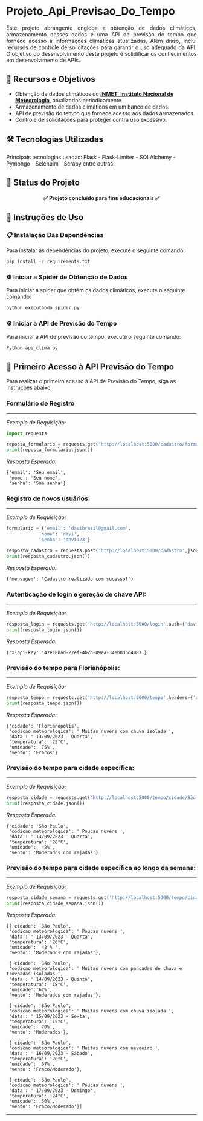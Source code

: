# Projeto_Api_Previsao_Do_Tempo
<p align="justify">Este projeto abrangente engloba a obtenção de dados climáticos, armazenamento desses dados e uma API de previsão do tempo que fornece acesso a informações climáticas atualizadas. Além disso, inclui recursos de controle de solicitações para garantir o uso adequado da API. O objetivo do desenvolvimento deste projeto é solidificar os conhecimentos em desenvolvimento de APIs.</p>

## 🔗 Recursos e Objetivos
-  Obtenção de dados climáticos do **[INMET: Instituto Nacional de Meteorologia](https://portal.inmet.gov.br/)**, atualizados periodicamente.
- Armazenamento de dados climáticos em um banco de dados.
- API de previsão do tempo que fornece acesso aos dados armazenados.
- Controle de solicitações para proteger contra uso excessivo.

## 🛠️ Tecnologias Utilizadas
Principais tecnologias usadas:
Flask - Flask-Limiter - SQLAlchemy - Pymongo - Selenuim - Scrapy entre outras.

## 📌 Status do Projeto
<h4 align="center"> 
	✅ Projeto concluído para fins educacionais ✅ 
</h4>


## 🔧 Instruções de Uso

### 📋 Instalação Das Dependências
Para instalar as dependências do projeto, execute o seguinte comando:
```bash
pip install -r requirements.txt
```
### ⚙️ Iniciar a Spider de Obtenção de Dados
Para iniciar a spider que obtém os dados climáticos, execute o seguinte comando:
```bash
python executando_spider.py
```

### ⚙️ Iniciar a API de Previsão do Tempo
Para iniciar a API de previsão do tempo, execute o seguinte comando:
```bash
Python api_clima.py
```
## 🚀 Primeiro Acesso à API Previsão do Tempo
Para realizar o primeiro acesso à API de Previsão do Tempo, siga as instruções abaixo:

### Formulário de Registro
_____
*Exemplo de Requisição:*

```python
import requests

reposta_formulario = requests.get('http://localhost:5000/cadastro/formulario')
print(reposta_formulario.json())
```
*Resposta Esperada:*
```
{'email': 'Seu email',
 'nome': 'Seu nome',
 'senha': 'Sua senha'}
```
### Registro de novos usuários:
____
*Exemplo de Requisição:*
```python
formulario = {'email': 'davibrasil@gmail.com',
            'nome': 'davi',
            'senha': 'davi123'}

resposta_cadastro = requests.post('http://localhost:5000/cadastro',json=formulario)
print(resposta_cadastro.json()) 
```
*Resposta Esperada:*
```
{'mensagem': 'Cadastro realizado com sucesso!'}
```

### Autenticação de login e gereção de chave API:
____
*Exemplo de Requisição:*
```python
resposta_login = requests.get('http://localhost:5000/login',auth=('davi','davi123'))
print(resposta_login.json())
```
*Resposta Esperada:*
```
{'x-api-key':'47ec8bad-27ef-4b2b-89ea-34eb8dbd4087'}
```

### Previsão do tempo para Florianópolis:
______
*Exemplo de Requisição:*
```python
resposta_tempo = requests.get('http://localhost:5000/tempo',headers={'x-api-key':'47ec8bad-27ef-4b2b-89ea-34eb8dbd4087'})
print(resposta_tempo.json())
```
*Resposta Esperada:*
```
{'cidade': 'Florianópolis',
 'codicao meteorologica': ' Muitas nuvens com chuva isolada ',
 'data': ' 13/09/2023 - Quarta',
 'temperatura': '22°C', 
 'umidade': '75%', 
 'vento': 'Fracos'}
```

### Previsão do tempo para cidade específica:
____
*Exemplo de Requisição:*
```python
resposta_cidade = requests.get('http://localhost:5000/tempo/cidade/São Paulo',headers={'x-api-key':'47ec8bad-27ef-4b2b-89ea-34eb8dbd4087'})
print(resposta_cidade.json())
```
*Resposta Esperada:*
```
{'cidade': 'São Paulo', 
 'codicao meteorologica': ' Poucas nuvens ', 
 'data': ' 13/09/2023 - Quarta',
 'temperatura': '26°C', 
 'umidade': '42%', 
 'vento': 'Moderados com rajadas'}
```

### Previsão do tempo para cidade específica ao longo da semana:
___
*Exemplo de Requisição:*
```python
resposta_cidade_semana = requests.get('http://localhost:5000/tempo/cidade/São Paulo/semana',headers={'x-api-key':'47ec8bad-27ef-4b2b-89ea-34eb8dbd4087'})
print(resposta_cidade_semana.json())
```
*Resposta Esperada:*
```
[{'cidade': 'São Paulo', 
 'codicao meteorologica': ' Poucas nuvens ', 
 'data': ' 13/09/2023 - Quarta', 
 'temperatura': '26°C', 
 'umidade': '42 % ', 
 'vento': 'Moderados com rajadas'},

 {'cidade': 'São Paulo', 
 'codicao meteorologica': ' Muitas nuvens com pancadas de chuva e trovoadas isoladas ', 
 'data': ' 14/09/2023 - Quinta', 
 'temperatura': '18°C', 
 'umidade':'62%', 
 'vento': 'Moderados com rajadas'}, 

 {'cidade': 'São Paulo', 
 'codicao meteorologica': ' Muitas nuvens com chuva isolada ', 
 'data': ' 15/09/2023 - Sexta', 
 'temperatura': '15°C', 
 'umidade': '70%', 
 'vento': 'Moderados'}, 

 {'cidade': 'São Paulo', 
 'codicao meteorologica': ' Muitas nuvens com nevoeiro ', 
 'data': ' 16/09/2023 - Sábado', 
 'temperatura': '20°C', 
 'umidade': '67%', 
 'vento': 'Fraco/Moderado'}, 

 {'cidade': 'São Paulo', 
 'codicao meteorologica': ' Poucas nuvens ', 
 'data': ' 17/09/2023 - Domingo', 
 'temperatura': '24°C', 
 'umidade': '60%', 
 'vento': 'Fraco/Moderado'}]
```
____